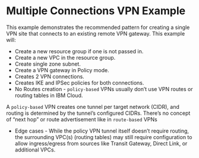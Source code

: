 # Multiple Connections VPN Example

This example demonstrates the recommended pattern for creating a single VPN site
that connects to an existing remote VPN gateway. This example will:

- Create a new resource group if one is not passed in.
- Create a new VPC in the resource group.
- Create single zone subnet.
- Create a VPN gateway in Policy mode.
- Creates 2 VPN connections.
- Creates IKE and IPSec policies for both connections.
- No Routes creation - `policy-based` VPNs usually don’t use VPN routes or routing tables in IBM Cloud.

A `policy-based` VPN creates one tunnel per target network (CIDR), and routing is determined by the tunnel’s configured CIDRs. There’s no concept of “next hop” or route advertisement like in `route-based` VPNs

- Edge cases - While the policy VPN tunnel itself doesn’t require routing, the surrounding VPC(s) (routing tables) may still require configuration to allow ingress/egress from sources like Transit Gateway, Direct Link, or additional VPCs.
